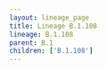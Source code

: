 ```yaml
---
layout: lineage_page
title: Lineage B.1.108
lineage: B.1.108
parent: B.1
children: ['B.1.108']
---
```

